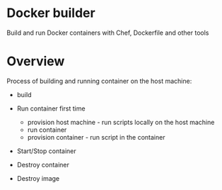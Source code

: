 # Docker builder

Build and run Docker containers with Chef, Dockerfile and other tools


# Overview

Process of building and running container on the host machine:
* build
* Run container first time
    * provision host machine - run scripts locally on the host machine
    * run container
    * provision container - run script in the container

* Start/Stop container

* Destroy container

* Destroy image
